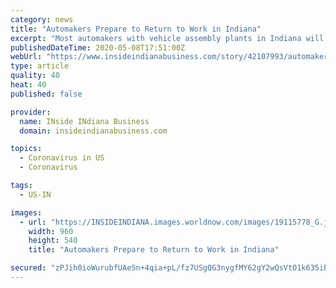 ```yaml
---
category: news
title: "Automakers Prepare to Return to Work in Indiana"
excerpt: "Most automakers with vehicle assembly plants in Indiana will return to work Monday in some capacity before they ramp up full production. Thousands of Hoosiers were furloughed as assembly lines shut do"
publishedDateTime: 2020-05-08T17:51:00Z
webUrl: "https://www.insideindianabusiness.com/story/42107993/automakers-prepare-to-return-to-work-in-indiana"
type: article
quality: 40
heat: 40
published: false

provider:
  name: INside INdiana Business
  domain: insideindianabusiness.com

topics:
  - Coronavirus in US
  - Coronavirus

tags:
  - US-IN

images:
  - url: "https://INSIDEINDIANA.images.worldnow.com/images/19115778_G.jpg?lastEditedDate=1579441244000"
    width: 960
    height: 540
    title: "Automakers Prepare to Return to Work in Indiana"

secured: "zPJih0ioWurubfUAeSn+4qia+pL/fz7USgQG3nygfMY62gY2wQsVtO1k635iBQXMIePdxytpvxdDIFv/JyLTI0uJNEOMg5eBKKVw1cNSH2S7MSeAj6bnbH12u2mhtjSWqpStoAGi2bz0mcRks5Jv0HsrDUadZqYyV5QT+AS+vaGCa5b44iQHNlvjHoIGwusBQrvWFdBUXYAKNxaMkWhGClGD7w/MT3qa4Nk3kcgO83InAEZpP4C5x+r/tSc3fMaGWHVYbPRAbdz/WxpgMdCj3u02Ce2xVM2xhUJ8iK5WVMwAXDUMw/DGpJetTK3f+KGl;tjvPLHbYsshb3Lnhd5u/pg=="
---
```


